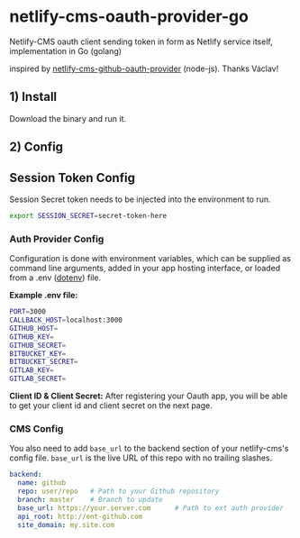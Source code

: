 # netlify-cms-oauth-provider-go

Netlify-CMS oauth client sending token in form as Netlify service itself, implementation in Go (golang)

inspired by [netlify-cms-github-oauth-provider](https://github.com/vencax/netlify-cms-github-oauth-provider) (node-js). Thanks Václav!

## 1) Install

Download the binary and run it.

## 2) Config

## Session Token Config

Session Secret token needs to be injected into the environment to run.

```bash
export SESSION_SECRET=secret-token-here
```

### Auth Provider Config

Configuration is done with environment variables, which can be supplied as command line arguments, added in your app hosting interface, or loaded from a .env ([dotenv](https://github.com/motdotla/dotenv)) file.

**Example .env file:**

```bash
PORT=3000
CALLBACK_HOST=localhost:3000
GITHUB_HOST=
GITHUB_KEY=
GITHUB_SECRET=
BITBUCKET_KEY=
BITBUCKET_SECRET=
GITLAB_KEY=
GITLAB_SECRET=
```

**Client ID & Client Secret:**
After registering your Oauth app, you will be able to get your client id and client secret on the next page.

### CMS Config

You also need to add `base_url` to the backend section of your netlify-cms's config file. `base_url` is the live URL of this repo with no trailing slashes.

```yaml
backend:
  name: github
  repo: user/repo   # Path to your Github repository
  branch: master    # Branch to update
  base_url: https://your.server.com      # Path to ext auth provider
  api_root: http://ent-github.com
  site_domain: my.site.com
```
